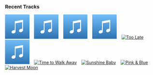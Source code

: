 ### Recent Tracks
[<img src='https://github.com/atfinke/atfinke/blob/master/placeholder.jpeg?raw=true' width='16%' height='16%' alt='Walking Home To You (RAC Mix)'>](https://www.last.fm/music/nick%2bleng/_/walking%2bhome%2bto%2byou%2b%2528rac%2bmix%2529)&nbsp;&nbsp;&nbsp;&nbsp;[<img src='https://github.com/atfinke/atfinke/blob/master/placeholder.jpeg?raw=true' width='16%' height='16%' alt='Past Lives - Tuff City Kids Remix'>](https://www.last.fm/music/local%2bnatives/_/past%2blives%2b-%2btuff%2bcity%2bkids%2bremix)&nbsp;&nbsp;&nbsp;&nbsp;[<img src='https://github.com/atfinke/atfinke/blob/master/placeholder.jpeg?raw=true' width='16%' height='16%' alt='Tuesday'>](https://www.last.fm/music/neil%2bfrances/_/tuesday)&nbsp;&nbsp;&nbsp;&nbsp;[<img src='https://github.com/atfinke/atfinke/blob/master/placeholder.jpeg?raw=true' width='16%' height='16%' alt='It Never Rains'>](https://www.last.fm/music/geo/_/it%2bnever%2brains)&nbsp;&nbsp;&nbsp;&nbsp;[<img src='https://lastfm.freetls.fastly.net/i/u/300x300/fb8e1a689c0634122c46445e2541915b.png' width='16%' height='16%' alt='Too Late'>](https://www.last.fm/music/washed%2bout/_/too%2blate)&nbsp;&nbsp;&nbsp;&nbsp;<br>[<img src='https://github.com/atfinke/atfinke/blob/master/placeholder.jpeg?raw=true' width='16%' height='16%' alt='Mind on Fire - Franz Matthews Remix'>](https://www.last.fm/music/aisha%2bbadru/_/mind%2bon%2bfire%2b-%2bfranz%2bmatthews%2bremix)&nbsp;&nbsp;&nbsp;&nbsp;[<img src='https://lastfm.freetls.fastly.net/i/u/300x300/8911ee1cf0b87994959f434083bd49a1.png' width='16%' height='16%' alt='Time to Walk Away'>](https://www.last.fm/music/washed%2bout/_/time%2bto%2bwalk%2baway)&nbsp;&nbsp;&nbsp;&nbsp;[<img src='https://lastfm.freetls.fastly.net/i/u/300x300/4412cdb968a2f3b1e932f6f1e272401d.png' width='16%' height='16%' alt='Sunshine Baby'>](https://www.last.fm/music/ben%2bbrowning/_/sunshine%2bbaby)&nbsp;&nbsp;&nbsp;&nbsp;[<img src='https://lastfm.freetls.fastly.net/i/u/300x300/0f74ddb09d4ee16ccb814df99adecf67.png' width='16%' height='16%' alt='Pink & Blue'>](https://www.last.fm/music/tycho/_/pink%2b%2526%2bblue)&nbsp;&nbsp;&nbsp;&nbsp;[<img src='https://lastfm.freetls.fastly.net/i/u/300x300/e5b83210adfd493faeee5331806b85f6.png' width='16%' height='16%' alt='Harvest Moon'>](https://www.last.fm/music/poolside/_/harvest%2bmoon)&nbsp;&nbsp;&nbsp;&nbsp;<br>